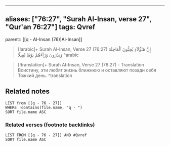 
---
aliases: ["76:27", "Surah Al-Insan, verse 27", "Qur'an 76:27"]
tags: Qvref
---

parent:: [[q - Al-Insan (76)|Al-Insan]]

> [!arabic]+ Surah Al-Insan, Verse 27 (76:27)
> <span class="quran-arabic">إِنَّ هَـٰٓؤُلَآءِ يُحِبُّونَ ٱلْعَاجِلَةَ وَيَذَرُونَ وَرَآءَهُمْ يَوْمًا ثَقِيلًا</span>
^arabic

> [!translation]+ Surah Al-Insan, Verse 27 (76:27) - Translation
> Воистину, эти любят жизнь ближнюю и оставляют позади себя Тяжкий день.
^translation



## Related notes
```dataview
LIST from [[q - 76 - 27]]
WHERE !contains(file.name, "q - ")
SORT file.name ASC
```

### Related verses (footnote backlinks)
```dataview
LIST FROM [[q - 76 - 27]] AND #Qvref
SORT file.name ASC
```

